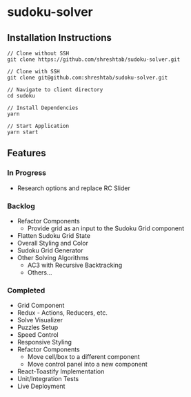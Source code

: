 # sudoku-solver

## Installation Instructions

```
// Clone without SSH
git clone https://github.com/shreshtab/sudoku-solver.git

// Clone with SSH
git clone git@github.com:shreshtab/sudoku-solver.git

// Navigate to client directory
cd sudoku

// Install Dependencies
yarn

// Start Application
yarn start
````

## Features

### In Progress

- Research options and replace RC Slider

### Backlog

- Refactor Components
  - Provide grid as an input to the Sudoku Grid component
- Flatten Sudoku Grid State
- Overall Styling and Color
- Sudoku Grid Generator
- Other Solving Algorithms
  - AC3 with Recursive Backtracking
  - Others...

### Completed

- Grid Component
- Redux - Actions, Reducers, etc.
- Solve Visualizer
- Puzzles Setup
- Speed Control
- Responsive Styling
- Refactor Components
  - Move cell/box to a different component
  - Move control panel into a new component
- React-Toastify Implementation
- Unit/Integration Tests
- Live Deployment
